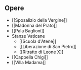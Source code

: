 ## Opere
- [[Sposalizio della Vergine]]
- [[Madonna del Prato]]
- [[Pala Baglioni]]
- Stanze Vaticane
	- [[Scuola d'Atene]]
	- [[Liberazione di San Pietro]]
	- [[Ritratto di Leone X]]
- [[Cappella Chigi]]
- [[Villa Madama]]